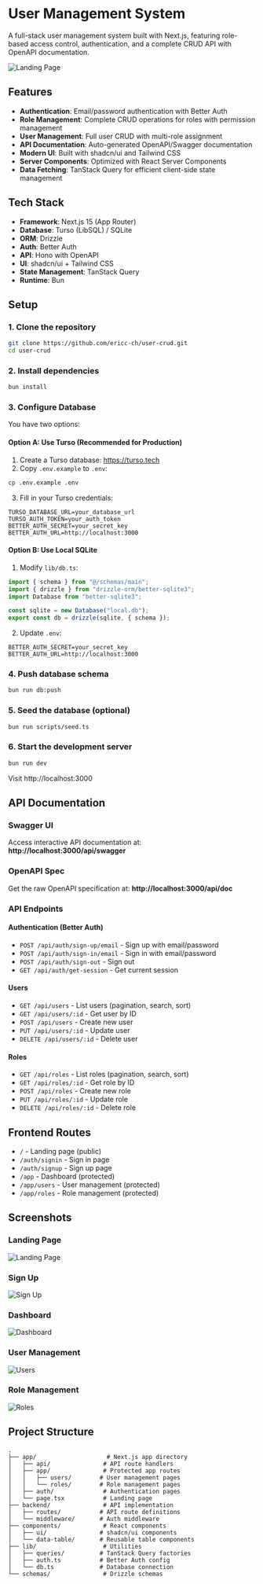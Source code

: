 # User Management System

A full-stack user management system built with Next.js, featuring role-based access control, authentication, and a complete CRUD API with OpenAPI documentation.

![Landing Page](./assets/landing.png)

## Features

- **Authentication**: Email/password authentication with Better Auth
- **Role Management**: Complete CRUD operations for roles with permission management
- **User Management**: Full user CRUD with multi-role assignment
- **API Documentation**: Auto-generated OpenAPI/Swagger documentation
- **Modern UI**: Built with shadcn/ui and Tailwind CSS
- **Server Components**: Optimized with React Server Components
- **Data Fetching**: TanStack Query for efficient client-side state management

## Tech Stack

- **Framework**: Next.js 15 (App Router)
- **Database**: Turso (LibSQL) / SQLite
- **ORM**: Drizzle
- **Auth**: Better Auth
- **API**: Hono with OpenAPI
- **UI**: shadcn/ui + Tailwind CSS
- **State Management**: TanStack Query
- **Runtime**: Bun

## Setup

### 1. Clone the repository

```bash
git clone https://github.com/ericc-ch/user-crud.git
cd user-crud
```

### 2. Install dependencies

```bash
bun install
```

### 3. Configure Database

You have two options:

#### Option A: Use Turso (Recommended for Production)

1. Create a Turso database: https://turso.tech
2. Copy `.env.example` to `.env`:
```bash
cp .env.example .env
```
3. Fill in your Turso credentials:
```env
TURSO_DATABASE_URL=your_database_url
TURSO_AUTH_TOKEN=your_auth_token
BETTER_AUTH_SECRET=your_secret_key
BETTER_AUTH_URL=http://localhost:3000
```

#### Option B: Use Local SQLite

1. Modify `lib/db.ts`:
```typescript
import { schema } from "@/schemas/main";
import { drizzle } from "drizzle-orm/better-sqlite3";
import Database from "better-sqlite3";

const sqlite = new Database("local.db");
export const db = drizzle(sqlite, { schema });
```

2. Update `.env`:
```env
BETTER_AUTH_SECRET=your_secret_key
BETTER_AUTH_URL=http://localhost:3000
```

### 4. Push database schema

```bash
bun run db:push
```

### 5. Seed the database (optional)

```bash
bun run scripts/seed.ts
```

### 6. Start the development server

```bash
bun run dev
```

Visit http://localhost:3000

## API Documentation

### Swagger UI
Access interactive API documentation at: **http://localhost:3000/api/swagger**

### OpenAPI Spec
Get the raw OpenAPI specification at: **http://localhost:3000/api/doc**

### API Endpoints

#### Authentication (Better Auth)
- `POST /api/auth/sign-up/email` - Sign up with email/password
- `POST /api/auth/sign-in/email` - Sign in with email/password
- `POST /api/auth/sign-out` - Sign out
- `GET /api/auth/get-session` - Get current session

#### Users
- `GET /api/users` - List users (pagination, search, sort)
- `GET /api/users/:id` - Get user by ID
- `POST /api/users` - Create new user
- `PUT /api/users/:id` - Update user
- `DELETE /api/users/:id` - Delete user

#### Roles
- `GET /api/roles` - List roles (pagination, search, sort)
- `GET /api/roles/:id` - Get role by ID
- `POST /api/roles` - Create new role
- `PUT /api/roles/:id` - Update role
- `DELETE /api/roles/:id` - Delete role

## Frontend Routes

- `/` - Landing page (public)
- `/auth/signin` - Sign in page
- `/auth/signup` - Sign up page
- `/app` - Dashboard (protected)
- `/app/users` - User management (protected)
- `/app/roles` - Role management (protected)

## Screenshots

### Landing Page
![Landing Page](./assets/landing.png)

### Sign Up
![Sign Up](./assets/signup.png)

### Dashboard
![Dashboard](./assets/dashboard.png)

### User Management
![Users](./assets/users.png)

### Role Management
![Roles](./assets/roles.png)

## Project Structure

```
.
├── app/                    # Next.js app directory
│   ├── api/               # API route handlers
│   ├── app/               # Protected app routes
│   │   ├── users/        # User management pages
│   │   └── roles/        # Role management pages
│   ├── auth/              # Authentication pages
│   └── page.tsx           # Landing page
├── backend/               # API implementation
│   ├── routes/           # API route definitions
│   └── middleware/       # Auth middleware
├── components/            # React components
│   ├── ui/               # shadcn/ui components
│   └── data-table/       # Reusable table components
├── lib/                   # Utilities
│   ├── queries/          # TanStack Query factories
│   ├── auth.ts           # Better Auth config
│   └── db.ts             # Database connection
└── schemas/               # Drizzle schemas
```

